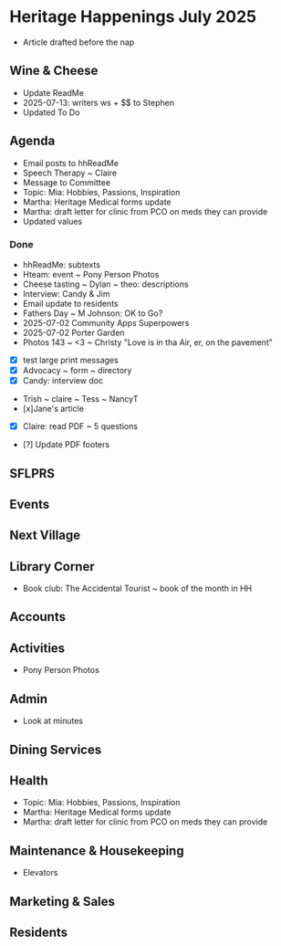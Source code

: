 # Heritage Happenings July 2025

* Article drafted before the nap

## Wine & Cheese

* Update ReadMe
* 2025-07-13: writers ws + $$ to Stephen
* Updated To Do

## Agenda

* Email posts to hhReadMe
* Speech Therapy ~ Claire
* Message to Committee
* Topic: Mia: Hobbies, Passions, Inspiration
* Martha: Heritage Medical forms update
* Martha: draft letter for clinic from PCO on meds they can provide
* Updated values

### Done

* hhReadMe: subtexts
* Hteam: event ~ Pony Person Photos
* Cheese tasting ~ Dylan ~ theo: descriptions
* Interview: Candy & Jim
* Email update to residents
* Fathers Day ~ M Johnson: OK to Go?
* 2025-07-02 Community Apps Superpowers
* 2025-07-02 Porter Garden
* Photos 143 ~ <3 ~ Christy "Love is in tha Air, er, on the pavement"
* [x] test large print messages
* [x] Advocacy ~ form ~ directory
* [x] Candy: interview doc
* Trish ~ claire ~ Tess ~ NancyT
* [x]Jane's article
* [x] Claire: read PDF ~ 5 questions
* [?] Update PDF footers

## SFLPRS

## Events

## Next Village

## Library Corner

* Book club: The Accidental Tourist ~ book of the month in HH

## Accounts

## Activities

* Pony Person Photos

## Admin

* Look at minutes

## Dining Services


## Health

* Topic: Mia: Hobbies, Passions, Inspiration
* Martha: Heritage Medical forms update
* Martha: draft letter for clinic from PCO on meds they can provide

## Maintenance & Housekeeping

* Elevators

## Marketing & Sales


## Residents
